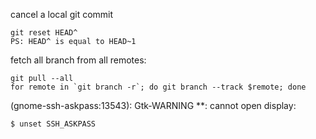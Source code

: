 cancel a local git commit 
```
git reset HEAD^
PS: HEAD^ is equal to HEAD~1
```


fetch all branch from all remotes:
```
git pull --all
for remote in `git branch -r`; do git branch --track $remote; done
```


(gnome-ssh-askpass:13543): Gtk-WARNING **: cannot open display:

```shell
$ unset SSH_ASKPASS
```
